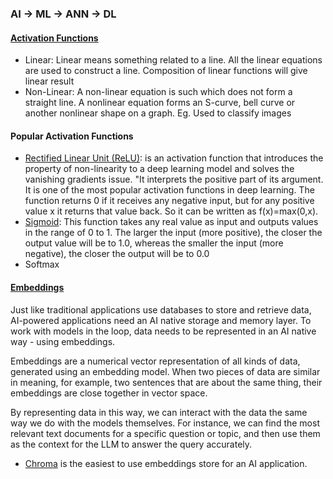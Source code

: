 ### AI -> ML -> ANN -> DL

#### [Activation Functions](https://www.v7labs.com/blog/neural-networks-activation-functions)
- Linear: Linear means something related to a line. All the linear equations are used to construct a line. Composition of linear functions will give linear result
- Non-Linear: A non-linear equation is such which does not form a straight line. 	A nonlinear equation forms an S-curve, bell curve or another nonlinear shape on a graph. Eg. Used to classify images

#### Popular Activation Functions
- [Rectified Linear Unit (ReLU)](https://www.kaggle.com/code/dansbecker/rectified-linear-units-relu-in-deep-learning/notebook): is an activation function that introduces the property of non-linearity to a deep learning model and solves the vanishing gradients issue. "It interprets the positive part of its argument. It is one of the most popular activation functions in deep learning. The function returns 0 if it receives any negative input, but for any positive value  x
  it returns that value back. So it can be written as f(x)=max(0,x).
- [Sigmoid](): This function takes any real value as input and outputs values in the range of 0 to 1.  The larger the input (more positive), the closer the output value will be to 1.0, whereas the smaller the input (more negative), the closer the output will be to 0.0
- Softmax
  
#### [Embeddings](https://blog.replit.com/chroma)
Just like traditional applications use databases to store and retrieve data, AI-powered applications need an AI native storage and memory layer. To work with models in the loop, data needs to be represented in an AI native way - using embeddings.

Embeddings are a numerical vector representation of all kinds of data, generated using an embedding model. When two pieces of data are similar in meaning, for example, two sentences that are about the same thing, their embeddings are close together in vector space.

By representing data in this way, we can interact with the data the same way we do with the models themselves. For instance, we can find the most relevant text documents for a specific question or topic, and then use them as the context for the LLM to answer the query accurately.

 - [Chroma](https://www.trychroma.com/) is the easiest to use embeddings store for an AI application.
